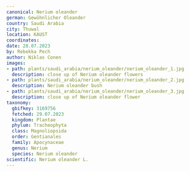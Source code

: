 ```yaml
---
canonical: Nerium oleander
german: Gewöhnlicher Oleander
country: Saudi Arabia
city: Thuwal
location: KAUST
coordinates:
date: 28.07.2023
by: Rebekka Pech
author: Niklas Conen
images:
- path: plants/saudi_arabia/nerium_oleander/nerium_oleander_1.jpg
  description: close up of Nerium oleander flowers
- path: plants/saudi_arabia/nerium_oleander/nerium_oleander_2.jpg
  description: Nerium oleander bush
- path: plants/saudi_arabia/nerium_oleander/nerium_oleander_3.jpg
  description: close up of Nerium oleander flower
taxonomy:
  gbifkey: 3169756
  fetched: 29.07.2023
  kingdom: Plantae
  phylum: Tracheophyta
  class: Magnoliopsida
  order: Gentianales
  family: Apocynaceae
  genus: Nerium
  species: Nerium oleander
scientific: Nerium oleander L.
---
```

